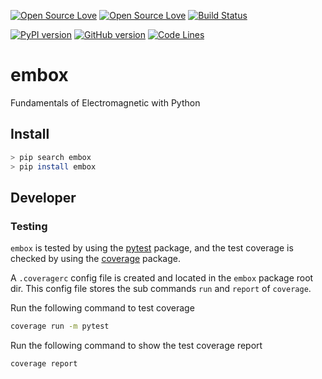 [![Open Source Love](https://badges.frapsoft.com/os/v1/open-source.svg?v=102)](https://github.com/ellerbrock/open-source-badge/)
[![Open Source Love](https://badges.frapsoft.com/os/gpl/gpl.svg?v=102)](https://github.com/ellerbrock/open-source-badge/)
[![Build Status](https://travis-ci.org/WilliamCodeBox/embox.svg?branch=main)](https://travis-ci.org/WilliamCodeBox/embox)


[![PyPI version](https://badge.fury.io/py/embox.svg)](https://badge.fury.io/py/embox)
[![GitHub version](https://badge.fury.io/gh/WilliamCodeBox%2Fembox.svg)](https://badge.fury.io/gh/WilliamCodeBox%2Fembox)
[![Code Lines](https://tokei.rs/b1/github/XAMPPRocky/tokei)](https://github.com/WilliamCodeBox/embox)


# embox

Fundamentals of Electromagnetic with Python

## Install

```bash
> pip search embox
> pip install embox
```

## Developer

### Testing

`embox` is tested by using the [pytest](https://pypi.org/project/pytest/) package, and the test coverage is checked by using the [coverage](https://pypi.org/project/coverage/) package.

A `.coveragerc` config file is created and located in the `embox` package root dir. This config file stores the sub commands `run` and `report` of `coverage`.

Run the following command to test coverage

```bash
coverage run -m pytest
```

Run the following command to show the test coverage report

```bash
coverage report
```
